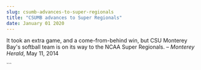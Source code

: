 ```yaml
---
slug: csumb-advances-to-super-regionals
title: "CSUMB advances to Super Regionals"
date: January 01 2020
---
```


 
<p>
  It took an extra game, and a come-from-behind win, but CSU Monterey Bay's
  softball team is on its way to the NCAA Super Regionals. –
  <em>Monterey Herald</em>, May 11, 2014
</p>
```
